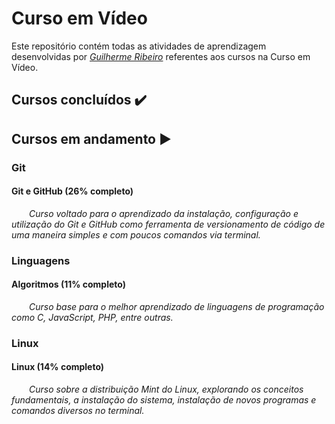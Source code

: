 # Curso em Vídeo

Este repositório contém todas as atividades de aprendizagem desenvolvidas por _[Guilherme Ribeiro](https://www.linkedin.com/in/guilhermedasilvaribeiro/)_ referentes aos cursos na Curso em Vídeo.

## Cursos concluídos :heavy_check_mark:

## Cursos em andamento :arrow_forward:
### Git
#### Git e GitHub (26% completo)
&ensp;&ensp;&ensp;&ensp;_Curso voltado para o aprendizado da instalação, configuração e utilização do Git e GitHub como ferramenta de versionamento de código de uma maneira simples e com poucos comandos via terminal._

### Linguagens
#### Algoritmos (11% completo)
&ensp;&ensp;&ensp;&ensp;_Curso base para o melhor aprendizado de linguagens de programação como C, JavaScript, PHP, entre outras._

### Linux
#### Linux (14% completo)
&ensp;&ensp;&ensp;&ensp;_Curso sobre a distribuição Mint do Linux, explorando os conceitos fundamentais, a instalação do sistema, instalação de novos programas e comandos diversos no terminal._

